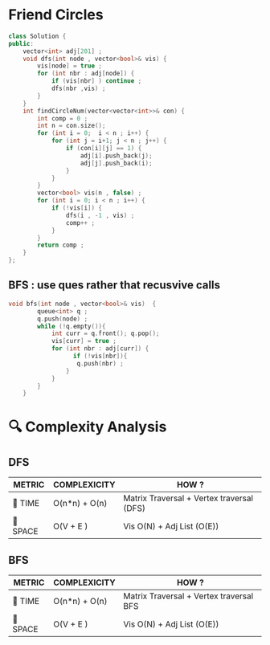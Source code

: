 # Friend Circles 
```cpp
class Solution {
public:
    vector<int> adj[201] ;
    void dfs(int node , vector<bool>& vis) {
        vis[node] = true ;
        for (int nbr : adj[node]) {
            if (vis[nbr] ) continue ;
            dfs(nbr ,vis) ;
        }
    }
    int findCircleNum(vector<vector<int>>& con) {
        int comp = 0 ;
        int n = con.size();
        for (int i = 0;  i < n ; i++) {
            for (int j = i+1; j < n ; j++) {
                if (con[i][j] == 1) {
                    adj[i].push_back(j);
                    adj[j].push_back(i);
                }
            }
        }
        vector<bool> vis(n , false) ;
        for (int i = 0; i < n ; i++) {
            if (!vis[i]) {
                dfs(i , -1 , vis) ;
                comp++ ;
            }
        }
        return comp ;
    }
};
```
## BFS : use ques rather that recusvive calls
```cpp
void bfs(int node , vector<bool>& vis)  {
        queue<int> q ;
        q.push(node) ;
        while (!q.empty()){
            int curr = q.front(); q.pop();
            vis[curr] = true ;
            for (int nbr : adj[curr]) {
                  if (!vis[nbr]){
                   q.push(nbr) ;
                }
            }
        }
    }
```
# 🔍 Complexity Analysis
## DFS
| METRIC   | COMPLEXICITY  |    HOW ? |
|-----------|-------------|------------|
| 🧭 TIME  |  O(n*n) + O(n)  | Matrix Traversal + Vertex traversal (DFS) |
| 🧠 SPACE |  O(V + E )          | Vis O(N) + Adj List (O(E))|

## **BFS**
| METRIC   | COMPLEXICITY  |    HOW ? |
|-----------|-------------|------------|
| 🧭 TIME  |  O(n*n) + O(n)  | Matrix Traversal + Vertex traversal BFS |
| 🧠 SPACE |  O(V + E )          | Vis O(N) + Adj List (O(E))|**
